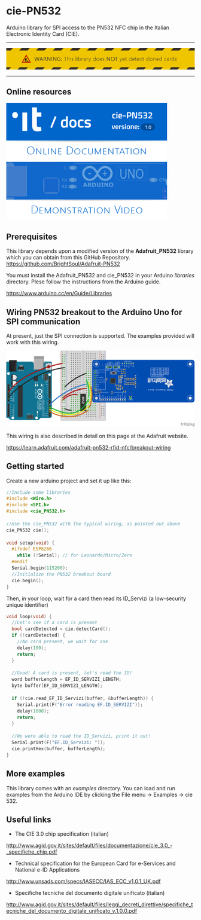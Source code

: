 # cie-PN532
Arduino library for SPI access to the PN532 NFC chip in the Italian Electronic Identity Card (CIE).

___
![Warning](images/warning.png "This library does NOT yet detect cloned cards")
___

## Online resources
[![Online documentation](images/documentation.png "Online documentation")](https://cie-pn532.azurewebsites.net) [![Demonstration video](images/video.png "Demonstration video")](https://www.youtube.com/watch?v=xGILUdw0EKQ)


## Prerequisites
This library depends upon a modified version of the **Adafruit_PN532** library which you can obtain from this GitHub Repository.
https://github.com/BrightSoul/Adafruit-PN532

You must install the Adafruit_PN532 and cie_PN532 in your Arduino _libraries_ directory.
Plese follow the instructions from the Arduino guide.

https://www.arduino.cc/en/Guide/Libraries


## Wiring PN532 breakout to the Arduino Uno for SPI communication
At present, just the SPI connection is supported. The examples provided will work with this wiring.

![images/pn532-wiring-spi.png](images/pn532-wiring-spi.png)

This wiring is also described in detail on this page at the Adafruit website.

https://learn.adafruit.com/adafruit-pn532-rfid-nfc/breakout-wiring

## Getting started

Create a new arduino project and set it up like this:
```C++
//Include some libraries
#include <Wire.h>
#include <SPI.h>
#include <cie_PN532.h>

//Use the cie_PN532 with the typical wiring, as pointed out above
cie_PN532 cie();

void setup(void) {
  #ifndef ESP8266
    while (!Serial); // for Leonardo/Micro/Zero
  #endif
  Serial.begin(115200);
  //Initialize the PN532 breakout board
  cie.begin();
}
```
Then, in your loop, wait for a card then read its ID_Servizi (a low-security unique identifier)

```C++
void loop(void) {
  //Let's see if a card is present
  bool cardDetected = cie.detectCard();
  if (!cardDetected) {
    //No card present, we wait for one
    delay(100);
    return;
  }

  //Good! A card is present, let's read the ID!
  word bufferLength = EF_ID_SERVIZI_LENGTH;
  byte buffer[EF_ID_SERVIZI_LENGTH];

  if (!cie.read_EF_ID_Servizi(buffer, &bufferLength)) {
    Serial.print(F("Error reading EF.ID_SERVIZI"));
    delay(1000);
    return;
  }

  //We were able to read the ID_Servizi, print it out!
  Serial.print(F("EF.ID_Servizi: "));
  cie.printHex(buffer, bufferLength);
}
```

## More examples
This library comes with an _examples_ directory. You can load and run examples from the Arduino IDE by clicking the File menu -> Examples -> cie 532.


## Useful links
 * The CIE 3.0 chip specification (italian)

 http://www.agid.gov.it/sites/default/files/documentazione/cie_3.0_-_specifiche_chip.pdf

 * Technical specification for the European Card for e-Services and National e-ID Applications

 http://www.unsads.com/specs/IASECC/IAS_ECC_v1.0.1_UK.pdf

 * Specifiche tecniche del documento digitale unificato (italian)
 
 http://www.agid.gov.it/sites/default/files/leggi_decreti_direttive/specifiche_tecniche_del_documento_digitale_unificato_v.1.0.0.pdf